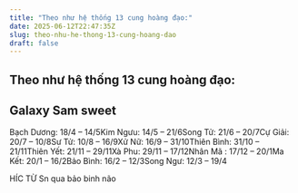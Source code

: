 ```yaml
---
title: "Theo như hệ thống 13 cung hoàng đạo:"
date: 2025-06-12T22:47:35Z
slug: theo-nhu-he-thong-13-cung-hoang-dao
draft: false
---
```


## Theo như hệ thống 13 cung hoàng đạo:

## Galaxy Sam sweet

Bạch Dương:  18/4 – 14/5Kim Ngưu: 14/5 – 21/6Song Tử: 21/6 – 20/7Cự Giải: 20/7 – 10/8Sư Tử: 10/8 – 16/9Xử Nữ: 16/9 – 31/10Thiên Bình: 31/10 – 21/11Thiên Yết: 21/11 – 29/11Xà Phu: 29/11 – 17/12Nhân Mã : 17/12 – 20/1Ma Kết: 20/1 – 16/2Bảo Bình: 16/2 – 12/3Song Ngư: 12/3 – 19/4

HÍC TỪ Sn qua bảo binh não